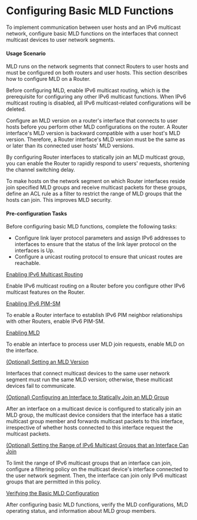 Configuring Basic MLD Functions
===============================

To implement communication between user hosts and an IPv6 multicast network, configure basic MLD functions on the interfaces that connect multicast devices to user network segments.

#### Usage Scenario

MLD runs on the network segments that connect Routers to user hosts and must be configured on both routers and user hosts. This section describes how to configure MLD on a Router.

Before configuring MLD, enable IPv6 multicast routing, which is the prerequisite for configuring any other IPv6 multicast functions. When IPv6 multicast routing is disabled, all IPv6 multicast-related configurations will be deleted.

Configure an MLD version on a router's interface that connects to user hosts before you perform other MLD configurations on the router. A Router interface's MLD version is backward compatible with a user host's MLD version. Therefore, a Router interface's MLD version must be the same as or later than its connected user hosts' MLD versions.

By configuring Router interfaces to statically join an MLD multicast group, you can enable the Router to rapidly respond to users' requests, shortening the channel switching delay.

To make hosts on the network segment on which Router interfaces reside join specified MLD groups and receive multicast packets for these groups, define an ACL rule as a filter to restrict the range of MLD groups that the hosts can join. This improves MLD security.


#### Pre-configuration Tasks

Before configuring basic MLD functions, complete the following tasks:

* Configure link layer protocol parameters and assign IPv6 addresses to interfaces to ensure that the status of the link layer protocol on the interfaces is Up.
* Configure a unicast routing protocol to ensure that unicast routes are reachable.


[Enabling IPv6 Multicast Routing](../../../../software/nev8r10_vrpv8r16/user/vrp/dc_vrp_multicast_cfg_2185b.html)

Enable IPv6 multicast routing on a Router before you configure other IPv6 multicast features on the Router.

[Enabling IPv6 PIM-SM](../../../../software/nev8r10_vrpv8r16/user/vrp/dc_vrp_multicast_cfg_2186b.html)

To enable a Router interface to establish IPv6 PIM neighbor relationships with other Routers, enable IPv6 PIM-SM.

[Enabling MLD](../../../../software/nev8r10_vrpv8r16/user/vrp/dc_vrp_multicast_cfg_2074.html)

To enable an interface to process user MLD join requests, enable MLD on the interface.

[(Optional) Setting an MLD Version](../../../../software/nev8r10_vrpv8r16/user/vrp/dc_vrp_multicast_cfg_2075.html)

Interfaces that connect multicast devices to the same user network segment must run the same MLD version; otherwise, these multicast devices fail to communicate.

[(Optional) Configuring an Interface to Statically Join an MLD Group](../../../../software/nev8r10_vrpv8r16/user/vrp/dc_vrp_multicast_cfg_2076.html)

After an interface on a multicast device is configured to statically join an MLD group, the multicast device considers that the interface has a static multicast group member and forwards multicast packets to this interface, irrespective of whether hosts connected to this interface request the multicast packets.

[(Optional) Setting the Range of IPv6 Multicast Groups that an Interface Can Join](../../../../software/nev8r10_vrpv8r16/user/vrp/dc_vrp_multicast_cfg_2077.html)

To limit the range of IPv6 multicast groups that an interface can join, configure a filtering policy on the multicast device's interface connected to the user network segment. Then, the interface can join only IPv6 multicast groups that are permitted in this policy.

[Verifying the Basic MLD Configuration](../../../../software/nev8r10_vrpv8r16/user/vrp/dc_vrp_multicast_cfg_2078.html)

After configuring basic MLD functions, verify the MLD configurations, MLD operating status, and information about MLD group members.